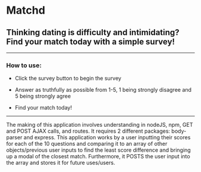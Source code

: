 # Matchd
## Thinking dating is difficulty and intimidating? Find your match today with a simple survey!

___
### How to use:
* Click the survey button to begin the survey

* Answer as truthfully as possible from 1-5, 1 being strongly disagree and 5 being strongly agree

* Find your match today!
___

The making of this application involves understanding in nodeJS, npm, GET and POST AJAX calls, and routes. It requires 2 different packages: body-parser and express. This application works by a user inputting their scores for each of the 10 questions and comparing it to an array of other objects/previous user inputs to find the least score difference and bringing up a modal of the closest match. Furthermore, it POSTS the user input into the array and stores it for future uses/users. 
